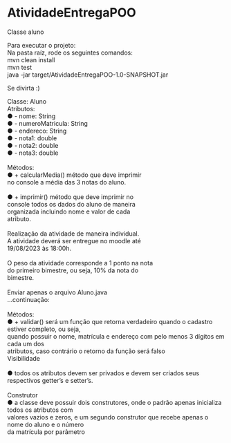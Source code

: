 # AtividadeEntregaPOO
Classe aluno <br>

Para executar o projeto: <br>
Na pasta raíz, rode os seguintes comandos: <br>
mvn clean install <br>
mvn test <br>
java -jar target/AtividadeEntregaPOO-1.0-SNAPSHOT.jar <br>

Se divirta :) <br>

Classe: Aluno <br>
Atributos: <br>
● - nome: String <br>
● - numeroMatricula: String <br>
● - endereco: String <br>
● - nota1: double <br>
● - nota2: double <br>
● - nota3: double <br> <br>
Métodos: <br>
● + calcularMedia() método que deve imprimir <br>
no console a média das 3 notas do aluno. <br> <br>
● + imprimir() método que deve imprimir no <br>
console todos os dados do aluno de maneira <br>
organizada incluindo nome e valor de cada <br>
atributo. <br> <br>
Realização da atividade de maneira individual. <br>
A atividade deverá ser entregue no moodle até <br>
19/08/2023 às 18:00h. <br> <br>
O peso da atividade corresponde a 1 ponto na nota <br>
do primeiro bimestre, ou seja, 10% da nota do <br>
bimestre. <br> <br>
Enviar apenas o arquivo Aluno.java <br>
…continuação: <br> <br>
Métodos: <br>
● + validar() será um função que retorna verdadeiro quando o cadastro estiver completo, ou seja, <br>
quando possuir o nome, matrícula e endereço com pelo menos 3 dígitos em cada um dos <br>
atributos, caso contrário o retorno da função será falso <br>
Visibilidade <br> <br>
● todos os atributos devem ser privados e devem ser criados seus respectivos getter’s e setter’s. <br> <br>
Construtor <br>
● a classe deve possuir dois construtores, onde o padrão apenas inicializa todos os atributos com <br>
valores vazios e zeros, e um segundo construtor que recebe apenas o nome do aluno e o número <br>
da matrícula por parâmetro <br>



